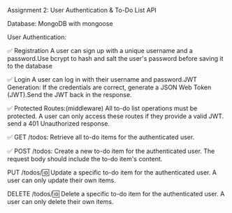 Assignment 2: User Authentication & To-Do List API

Database: MongoDB with mongoose

User Authentication:

✅ Registration A user can sign up with a unique username and a password.Use bcrypt to hash and salt the user's password before saving it to the database

✅ Login 
A user can log in with their username and password.JWT Generation: If the credentials are correct, generate a JSON Web Token (JWT).Send the JWT back in the response.

✅ Protected Routes:(middleware)
All to-do list operations must be protected. A user can only access these routes if they provide a valid JWT. send a 401 Unauthorized response.

✅ GET /todos: Retrieve all to-do items for the authenticated user.

✅ POST /todos: Create a new to-do item for the authenticated user. The request body should include the to-do item's content.

PUT /todos/:id: Update a specific to-do item for the authenticated user. A user can only update their own items.

DELETE /todos/:id: Delete a specific to-do item for the authenticated user. A user can only delete their own items.
